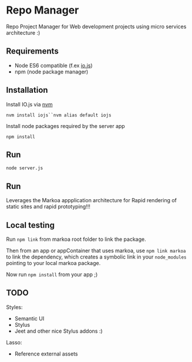 Repo Manager
============

Repo Project Manager for Web development projects using micro services architecture :)

Requirements
------------

-	Node ES6 compatible (f.ex [io.js](iojs.org)\)
-	npm (node package manager)

Installation
------------

Install IO.js via [nvm](https://github.com/creationix/nvm)

`nvm install iojs``nvm alias default iojs`

Install node packages required by the server app

`npm install`

Run
---

`node server.js`

Run
---

Leverages the Markoa appplication architecture for Rapid rendering of static sites and rapid prototyping!!!

Local testing
-------------

Run `npm link` from markoa root folder to link the package.

Then from an app or appContainer that uses markoa, use `npm link markoa` to link the dependency, which creates a symbolic link in your `node_modules` pointing to your local markoa package.

Now run `npm install` from your app ;)

TODO
----

Styles:

-	Semantic UI
-	Stylus
-	Jeet and other nice Stylus addons :)

Lasso:

-	Reference external assets
